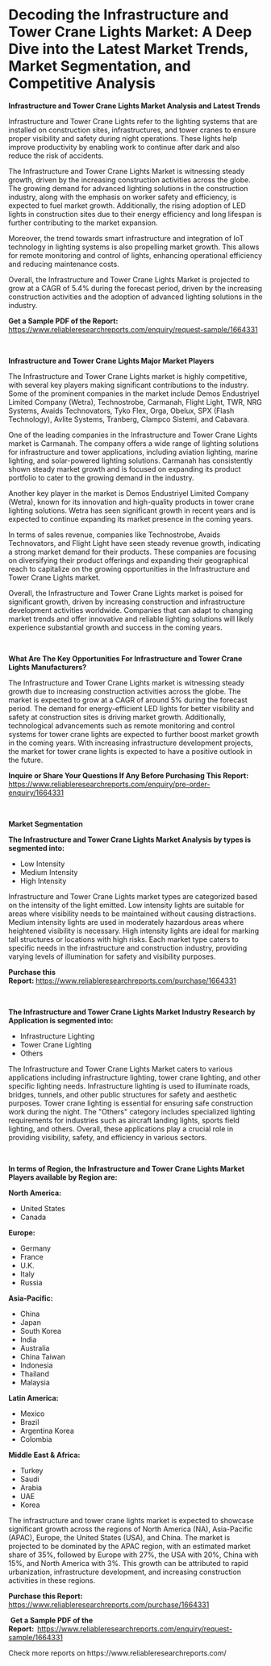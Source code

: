 <p><h1>Decoding the Infrastructure and Tower Crane Lights Market: A Deep Dive into the Latest Market Trends, Market Segmentation, and Competitive Analysis</h1></p><p><strong>Infrastructure and Tower Crane Lights Market Analysis and Latest Trends</strong></p>
<p><p>Infrastructure and Tower Crane Lights refer to the lighting systems that are installed on construction sites, infrastructures, and tower cranes to ensure proper visibility and safety during night operations. These lights help improve productivity by enabling work to continue after dark and also reduce the risk of accidents.</p><p>The Infrastructure and Tower Crane Lights Market is witnessing steady growth, driven by the increasing construction activities across the globe. The growing demand for advanced lighting solutions in the construction industry, along with the emphasis on worker safety and efficiency, is expected to fuel market growth. Additionally, the rising adoption of LED lights in construction sites due to their energy efficiency and long lifespan is further contributing to the market expansion.</p><p>Moreover, the trend towards smart infrastructure and integration of IoT technology in lighting systems is also propelling market growth. This allows for remote monitoring and control of lights, enhancing operational efficiency and reducing maintenance costs.</p><p>Overall, the Infrastructure and Tower Crane Lights Market is projected to grow at a CAGR of 5.4% during the forecast period, driven by the increasing construction activities and the adoption of advanced lighting solutions in the industry.</p></p>
<p><strong>Get a Sample PDF of the Report:&nbsp;</strong> <a href="https://www.reliableresearchreports.com/enquiry/request-sample/1664331">https://www.reliableresearchreports.com/enquiry/request-sample/1664331</a></p>
<p>&nbsp;</p>
<p><strong>Infrastructure and Tower Crane Lights Major Market Players</strong></p>
<p><p>The Infrastructure and Tower Crane Lights market is highly competitive, with several key players making significant contributions to the industry. Some of the prominent companies in the market include Demos Endustriyel Limited Company (Wetra), Technostrobe, Carmanah, Flight Light, TWR, NRG Systems, Avaids Technovators, Tyko Flex, Orga, Obelux, SPX (Flash Technology), Avlite Systems, Tranberg, Clampco Sistemi, and Cabavara.</p><p>One of the leading companies in the Infrastructure and Tower Crane Lights market is Carmanah. The company offers a wide range of lighting solutions for infrastructure and tower applications, including aviation lighting, marine lighting, and solar-powered lighting solutions. Carmanah has consistently shown steady market growth and is focused on expanding its product portfolio to cater to the growing demand in the industry.</p><p>Another key player in the market is Demos Endustriyel Limited Company (Wetra), known for its innovation and high-quality products in tower crane lighting solutions. Wetra has seen significant growth in recent years and is expected to continue expanding its market presence in the coming years.</p><p>In terms of sales revenue, companies like Technostrobe, Avaids Technovators, and Flight Light have seen steady revenue growth, indicating a strong market demand for their products. These companies are focusing on diversifying their product offerings and expanding their geographical reach to capitalize on the growing opportunities in the Infrastructure and Tower Crane Lights market.</p><p>Overall, the Infrastructure and Tower Crane Lights market is poised for significant growth, driven by increasing construction and infrastructure development activities worldwide. Companies that can adapt to changing market trends and offer innovative and reliable lighting solutions will likely experience substantial growth and success in the coming years.</p></p>
<p>&nbsp;</p>
<p><strong>What Are The Key Opportunities For Infrastructure and Tower Crane Lights Manufacturers?</strong></p>
<p><p>The Infrastructure and Tower Crane Lights market is witnessing steady growth due to increasing construction activities across the globe. The market is expected to grow at a CAGR of around 5% during the forecast period. The demand for energy-efficient LED lights for better visibility and safety at construction sites is driving market growth. Additionally, technological advancements such as remote monitoring and control systems for tower crane lights are expected to further boost market growth in the coming years. With increasing infrastructure development projects, the market for tower crane lights is expected to have a positive outlook in the future.</p></p>
<p><strong>Inquire or Share Your Questions If Any Before Purchasing This Report:</strong> <a href="https://www.reliableresearchreports.com/enquiry/pre-order-enquiry/1664331">https://www.reliableresearchreports.com/enquiry/pre-order-enquiry/1664331</a></p>
<p>&nbsp;</p>
<p><strong>Market Segmentation</strong></p>
<p><strong>The Infrastructure and Tower Crane Lights Market Analysis by types is segmented into:</strong></p>
<p><ul><li>Low Intensity</li><li>Medium Intensity</li><li>High Intensity</li></ul></p>
<p><p>Infrastructure and Tower Crane Lights market types are categorized based on the intensity of the light emitted. Low intensity lights are suitable for areas where visibility needs to be maintained without causing distractions. Medium intensity lights are used in moderately hazardous areas where heightened visibility is necessary. High intensity lights are ideal for marking tall structures or locations with high risks. Each market type caters to specific needs in the infrastructure and construction industry, providing varying levels of illumination for safety and visibility purposes.</p></p>
<p><strong>Purchase this Report:&nbsp;</strong><a href="https://www.reliableresearchreports.com/purchase/1664331">https://www.reliableresearchreports.com/purchase/1664331</a></p>
<p>&nbsp;</p>
<p><strong>The Infrastructure and Tower Crane Lights Market Industry Research by Application is segmented into:</strong></p>
<p><ul><li>Infrastructure Lighting</li><li>Tower Crane Lighting</li><li>Others</li></ul></p>
<p><p>The Infrastructure and Tower Crane Lights Market caters to various applications including infrastructure lighting, tower crane lighting, and other specific lighting needs. Infrastructure lighting is used to illuminate roads, bridges, tunnels, and other public structures for safety and aesthetic purposes. Tower crane lighting is essential for ensuring safe construction work during the night. The "Others" category includes specialized lighting requirements for industries such as aircraft landing lights, sports field lighting, and others. Overall, these applications play a crucial role in providing visibility, safety, and efficiency in various sectors.</p></p>
<p>&nbsp;</p>
<p><strong>In terms of Region, the Infrastructure and Tower Crane Lights Market Players available by Region are:</strong></p>
<p>
    <p> <strong> North America: </strong>
        <ul>
            <li>United States</li>
            <li>Canada</li>
        </ul>
        </p> 
    <p> <strong> Europe: </strong>
        <ul>
            <li>Germany</li>
            <li>France</li>
            <li>U.K.</li>
            <li>Italy</li>
            <li>Russia</li>
        </ul>
        </p> 
    <p> <strong> Asia-Pacific: </strong>
        <ul>
            <li>China</li>
            <li>Japan</li>
            <li>South Korea</li>
            <li>India</li>
            <li>Australia</li>
            <li>China Taiwan</li>
            <li>Indonesia</li>
            <li>Thailand</li>
            <li>Malaysia</li>
        </ul>
        </p> 
    <p> <strong> Latin America: </strong>
        <ul>
            <li>Mexico</li>
            <li>Brazil</li>
            <li>Argentina Korea</li>
            <li>Colombia</li>
        </ul>
        </p> 
    <p> <strong> Middle East & Africa: </strong>
        <ul>
            <li>Turkey</li>
            <li>Saudi</li>
            <li>Arabia</li>
            <li>UAE</li>
            <li>Korea</li>
        </ul>
    </p>
    </p>
<p><p>The infrastructure and tower crane lights market is expected to showcase significant growth across the regions of North America (NA), Asia-Pacific (APAC), Europe, the United States (USA), and China. The market is projected to be dominated by the APAC region, with an estimated market share of 35%, followed by Europe with 27%, the USA with 20%, China with 15%, and North America with 3%. This growth can be attributed to rapid urbanization, infrastructure development, and increasing construction activities in these regions.</p></p>
<p><strong>Purchase this Report: </strong><a href="https://www.reliableresearchreports.com/purchase/1664331">https://www.reliableresearchreports.com/purchase/1664331</a></p>
<p>&nbsp;<strong>Get a Sample PDF of the Report:&nbsp;&nbsp;</strong><a href="https://www.reliableresearchreports.com/enquiry/request-sample/1664331">https://www.reliableresearchreports.com/enquiry/request-sample/1664331</a></p>
<p><strong></strong></p>
<p>Check more reports on https://www.reliableresearchreports.com/</p>